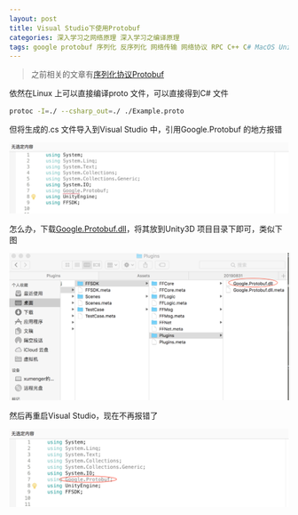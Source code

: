 ```yaml
---
layout: post
title: Visual Studio下使用Protobuf
categories: 深入学习之网络原理 深入学习之编译原理 
tags: google protobuf 序列化 反序列化 网络传输 网络协议 RPC C++ C# MacOS Unity Unity3D VisualStudio
---
```


>之前相关的文章有[序列化协议Protobuf](http://www.xumenger.com/protobuf-20190525/)

依然在Linux 上可以直接编译proto 文件，可以直接得到C# 文件

```bash
protoc -I=./ --csharp_out=./ ./Example.proto
```

但将生成的.cs 文件导入到Visual Studio 中，引用Google.Protobuf 的地方报错

![](../media/image/2019-08-31/01.png)

怎么办，下载[Google.Protobuf.dll](../media/20190831/Google.Protobuf.dll.zip)，将其放到Unity3D 项目目录下即可，类似下图

![](../media/image/2019-08-31/02.png)

然后再重启Visual Studio，现在不再报错了

![](../media/image/2019-08-31/03.png)
